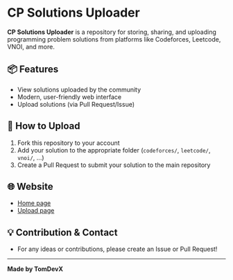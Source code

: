 # CP Solutions Uploader

**CP Solutions Uploader** is a repository for storing, sharing, and uploading programming problem solutions from platforms like Codeforces, Leetcode, VNOI, and more.

## 📦 Features
- View solutions uploaded by the community
- Modern, user-friendly web interface
- Upload solutions (via Pull Request/Issue)

## 🚀 How to Upload
1. Fork this repository to your account
2. Add your solution to the appropriate folder (`codeforces/`, `leetcode/`, `vnoi/`, ...)
3. Create a Pull Request to submit your solution to the main repository

## 🌐 Website
- [Home page](https://tomdevx.github.io/CP-solutions-uploader/)
- [Upload page](https://tomdevx.github.io/CP-solutions-uploader/upload.html)

## 💡 Contribution & Contact
- For any ideas or contributions, please create an Issue or Pull Request!

---

**Made by TomDevX**

